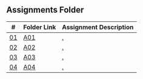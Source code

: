 ## Assignments Folder

|      #      | Folder Link  | Assignment Description |
| :---------: | ------------ | ---------------------- |
| [01](./A01) | [A01](./A01) | [.](./A01)             |
| [02](./A02) | [A02](./A02) | [.](./A02)             |
| [03](./A03) | [A03](./A03) | [.](./A03)             |
| [04](./A04) | [A04](./A04) | [.](./A04)             |